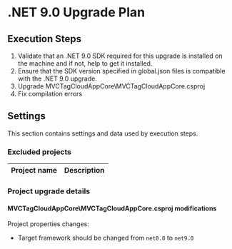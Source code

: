 # .NET 9.0 Upgrade Plan

## Execution Steps

1. Validate that an .NET 9.0 SDK required for this upgrade is installed on the machine and if not, help to get it installed.
2. Ensure that the SDK version specified in global.json files is compatible with the .NET 9.0 upgrade.
3. Upgrade MVCTagCloudAppCore\MVCTagCloudAppCore.csproj
4. Fix compilation errors

## Settings

This section contains settings and data used by execution steps.

### Excluded projects

| Project name                                   | Description                 |
|:-----------------------------------------------|:---------------------------:|

### Project upgrade details

#### MVCTagCloudAppCore\MVCTagCloudAppCore.csproj modifications

Project properties changes:
  - Target framework should be changed from `net8.0` to `net9.0`
